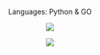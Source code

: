 <p align="center">Languages: Python & GO</p>

<p align="center">
  <img src="https://github-readme-stats.vercel.app/api/?username=KryptonK&title_color=0&text_color=4F8CC9&show_icons=true&bg_color=00000000&hide_border=false&icon_color=4F8CC9&hide_title=true&count_private=true" />
</p>

<p align="center">
  <img src="https://discord.c99.nl/widget/theme-3/931706435832799232.png" />
</p>
